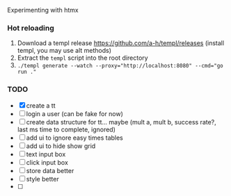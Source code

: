 Experimenting with htmx

### Hot reloading 

1. Download a templ release https://github.com/a-h/templ/releases (install templ, you may use alt methods)
2. Extract the `templ` script into the root directory
3. `./templ generate --watch --proxy="http://localhost:8080" --cmd="go run ."`


### TODO

- [x] create a tt
- [ ] login a user (can be fake for now)
- [ ] create data structure for tt... maybe (mult a, mult b, success rate?, last ms time to complete, ignored)
- [ ] add ui to ignore easy times tables
- [ ] add ui to hide show grid
- [ ] text input box 
- [ ] click input box
- [ ] store data better
- [ ] style better
- [ ] 

